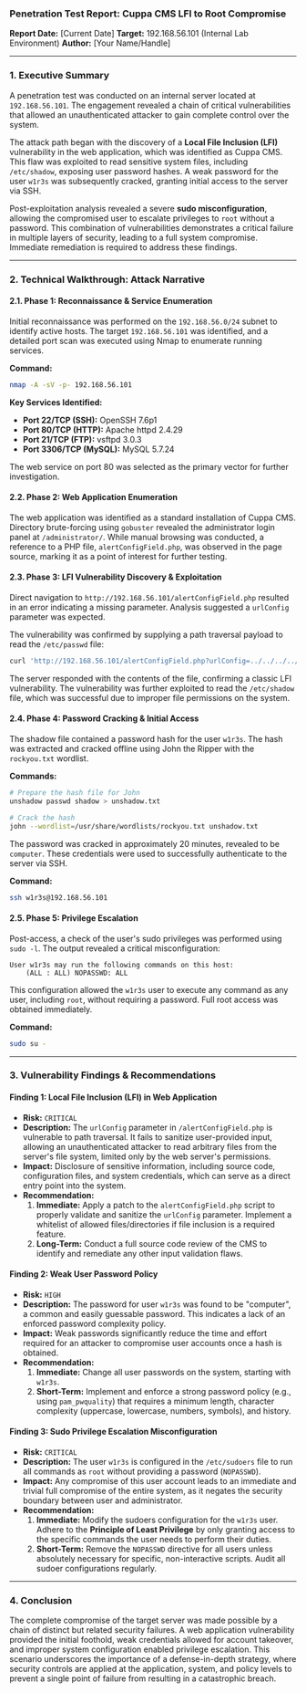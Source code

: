 ### **Penetration Test Report: Cuppa CMS LFI to Root Compromise**

**Report Date:** [Current Date]
**Target:** 192.168.56.101 (Internal Lab Environment)
**Author:** [Your Name/Handle]

---

### **1. Executive Summary**

A penetration test was conducted on an internal server located at `192.168.56.101`. The engagement revealed a chain of critical vulnerabilities that allowed an unauthenticated attacker to gain complete control over the system.

The attack path began with the discovery of a **Local File Inclusion (LFI)** vulnerability in the web application, which was identified as Cuppa CMS. This flaw was exploited to read sensitive system files, including `/etc/shadow`, exposing user password hashes. A weak password for the user `w1r3s` was subsequently cracked, granting initial access to the server via SSH.

Post-exploitation analysis revealed a severe **sudo misconfiguration**, allowing the compromised user to escalate privileges to `root` without a password. This combination of vulnerabilities demonstrates a critical failure in multiple layers of security, leading to a full system compromise. Immediate remediation is required to address these findings.

---

### **2. Technical Walkthrough: Attack Narrative**

#### **2.1. Phase 1: Reconnaissance & Service Enumeration**

Initial reconnaissance was performed on the `192.168.56.0/24` subnet to identify active hosts. The target `192.168.56.101` was identified, and a detailed port scan was executed using Nmap to enumerate running services.

**Command:**
```bash
nmap -A -sV -p- 192.168.56.101
```

**Key Services Identified:**
*   **Port 22/TCP (SSH):** OpenSSH 7.6p1
*   **Port 80/TCP (HTTP):** Apache httpd 2.4.29
*   **Port 21/TCP (FTP):** vsftpd 3.0.3
*   **Port 3306/TCP (MySQL):** MySQL 5.7.24

The web service on port 80 was selected as the primary vector for further investigation.

#### **2.2. Phase 2: Web Application Enumeration**

The web application was identified as a standard installation of Cuppa CMS. Directory brute-forcing using `gobuster` revealed the administrator login panel at `/administrator/`. While manual browsing was conducted, a reference to a PHP file, `alertConfigField.php`, was observed in the page source, marking it as a point of interest for further testing.

#### **2.3. Phase 3: LFI Vulnerability Discovery & Exploitation**

Direct navigation to `http://192.168.56.101/alertConfigField.php` resulted in an error indicating a missing parameter. Analysis suggested a `urlConfig` parameter was expected.

The vulnerability was confirmed by supplying a path traversal payload to read the `/etc/passwd` file:
```bash
curl 'http://192.168.56.101/alertConfigField.php?urlConfig=../../../../../../etc/passwd'
```
The server responded with the contents of the file, confirming a classic LFI vulnerability. The vulnerability was further exploited to read the `/etc/shadow` file, which was successful due to improper file permissions on the system.

#### **2.4. Phase 4: Password Cracking & Initial Access**

The shadow file contained a password hash for the user `w1r3s`. The hash was extracted and cracked offline using John the Ripper with the `rockyou.txt` wordlist.

**Commands:**
```bash
# Prepare the hash file for John
unshadow passwd shadow > unshadow.txt

# Crack the hash
john --wordlist=/usr/share/wordlists/rockyou.txt unshadow.txt
```
The password was cracked in approximately 20 minutes, revealed to be `computer`. These credentials were used to successfully authenticate to the server via SSH.

**Command:**
```bash
ssh w1r3s@192.168.56.101
```

#### **2.5. Phase 5: Privilege Escalation**

Post-access, a check of the user's sudo privileges was performed using `sudo -l`. The output revealed a critical misconfiguration:

```
User w1r3s may run the following commands on this host:
    (ALL : ALL) NOPASSWD: ALL
```

This configuration allowed the `w1r3s` user to execute any command as any user, including `root`, without requiring a password. Full root access was obtained immediately.

**Command:**
```bash
sudo su -
```

---

### **3. Vulnerability Findings & Recommendations**

#### **Finding 1: Local File Inclusion (LFI) in Web Application**
*   **Risk:** `CRITICAL`
*   **Description:** The `urlConfig` parameter in `/alertConfigField.php` is vulnerable to path traversal. It fails to sanitize user-provided input, allowing an unauthenticated attacker to read arbitrary files from the server's file system, limited only by the web server's permissions.
*   **Impact:** Disclosure of sensitive information, including source code, configuration files, and system credentials, which can serve as a direct entry point into the system.
*   **Recommendation:**
    1.  **Immediate:** Apply a patch to the `alertConfigField.php` script to properly validate and sanitize the `urlConfig` parameter. Implement a whitelist of allowed files/directories if file inclusion is a required feature.
    2.  **Long-Term:** Conduct a full source code review of the CMS to identify and remediate any other input validation flaws.

#### **Finding 2: Weak User Password Policy**
*   **Risk:** `HIGH`
*   **Description:** The password for user `w1r3s` was found to be "computer", a common and easily guessable password. This indicates a lack of an enforced password complexity policy.
*   **Impact:** Weak passwords significantly reduce the time and effort required for an attacker to compromise user accounts once a hash is obtained.
*   **Recommendation:**
    1.  **Immediate:** Change all user passwords on the system, starting with `w1r3s`.
    2.  **Short-Term:** Implement and enforce a strong password policy (e.g., using `pam_pwquality`) that requires a minimum length, character complexity (uppercase, lowercase, numbers, symbols), and history.

#### **Finding 3: Sudo Privilege Escalation Misconfiguration**
*   **Risk:** `CRITICAL`
*   **Description:** The user `w1r3s` is configured in the `/etc/sudoers` file to run all commands as `root` without providing a password (`NOPASSWD`).
*   **Impact:** Any compromise of this user account leads to an immediate and trivial full compromise of the entire system, as it negates the security boundary between user and administrator.
*   **Recommendation:**
    1.  **Immediate:** Modify the sudoers configuration for the `w1r3s` user. Adhere to the **Principle of Least Privilege** by only granting access to the specific commands the user needs to perform their duties.
    2.  **Short-Term:** Remove the `NOPASSWD` directive for all users unless absolutely necessary for specific, non-interactive scripts. Audit all sudoer configurations regularly.

---

### **4. Conclusion**

The complete compromise of the target server was made possible by a chain of distinct but related security failures. A web application vulnerability provided the initial foothold, weak credentials allowed for account takeover, and improper system configuration enabled privilege escalation. This scenario underscores the importance of a defense-in-depth strategy, where security controls are applied at the application, system, and policy levels to prevent a single point of failure from resulting in a catastrophic breach.
